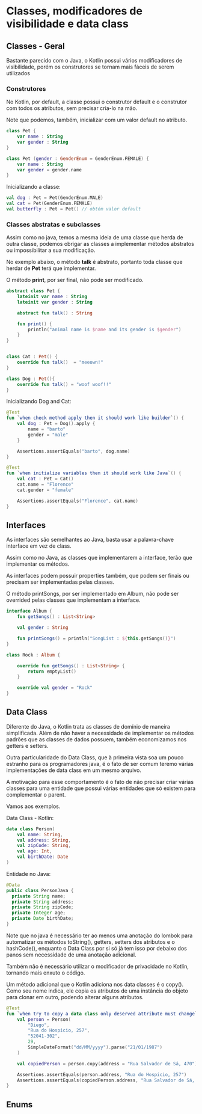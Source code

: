 # Classes, modificadores de visibilidade e data class

## Classes - Geral

Bastante parecido com o Java, o Kotlin possui vários modificadores de visibilidade, porém os construtores se tornam mais fáceis de serem utilizados

### Construtores

No Kotlin, por default, a classe possui o construtor default e o construtor com todos os atributos, sem precisar cria-lo na mão.

Note que podemos, também, inicializar com um valor default no atributo. 
```kotlin
class Pet {
    var name : String
    var gender : String
}

class Pet (gender : GenderEnum = GenderEnum.FEMALE) {
    var name : String
    var gender = gender.name
}
```

Inicializando a classe:
```kotlin
val dog : Pet = Pet(GenderEnum.MALE)
val cat = Pet(GenderEnum.FEMALE)
val butterfly : Pet = Pet() // obtém valor default
```

### Classes abstratas e subclasses

Assim como no java, temos a mesma ideia de uma classe que herda de outra classe, podemos obrigar as classes a implementar métodos abstratos ou impossibilitar a sua modificação.

No exemplo abaixo, o método **talk** é abstrato, portanto toda classe que herdar de **Pet** terá que implementar.

O método **print**, por ser final, não pode ser modificado.

```kotlin
abstract class Pet {
    lateinit var name : String
    lateinit var gender : String

    abstract fun talk() : String

    fun print() {
        println("animal name is $name and its gender is $gender")
    }
}


class Cat : Pet() {
    override fun talk()  = "meeown!"
}

class Dog : Pet(){
    override fun talk() = "woof woof!!"
}
```

Inicializando Dog and Cat:
```kotlin
@Test
fun `when check method apply then it should work like builder`() {
    val dog : Pet = Dog().apply {
        name = "barto"
        gender = "male"
    }

    Assertions.assertEquals("barto", dog.name)
}

@Test
fun `when initialize variables then it should work like Java`() {
    val cat : Pet = Cat()
    cat.name = "Florence"
    cat.gender = "female"

    Assertions.assertEquals("Florence", cat.name)
}
```

## Interfaces

As interfaces são semelhantes ao Java, basta usar a palavra-chave interface em vez de class.

Assim como no Java, as classes que implementarem a interface, terão que implementar os métodos.

As interfaces podem possuir properties também, que podem ser finais ou precisam ser implementadas pelas classes.

O método printSongs, por ser implementado em Album, não pode ser overrided pelas classes que implementam a interface.
```kotlin
interface Album {
    fun getSongs() : List<String>

    val gender : String

    fun printSongs() = println("SongList : ${this.getSongs()}")
}

class Rock : Album {

    override fun getSongs() : List<String> {
        return emptyList()
    }

    override val gender = "Rock"
}
```

## Data Class

Diferente do Java, o Kotlin trata as classes de domínio de maneira simplificada.
Além de não haver a necessidade de implementar os métodos padrões que as classes de dados possuem, também economizamos nos getters e setters.

Outra particularidade do Data Class, que à primeira vista soa um pouco estranho para os programadores java, é o fato de ser comum teremo várias implementações de data class em um mesmo arquivo.

A motivação para esse comportamento é o fato de não precisar criar várias classes para uma entidade que possui várias entidades que só existem para complementar o parent.

Vamos aos exemplos.

Data Class - Kotlin:
```kotlin
data class Person(
    val name: String,
    val address: String,
    val zipCode: String,
    val age: Int,
    val birthDate: Date
)
```

Entidade no Java:
```java
@Data
public class PersonJava {
  private String name;
  private String address;
  private String zipCode;
  private Integer age;
  private Date birthDate;
}
```

Note que no java é necessário ter ao menos uma anotação do lombok para automatizar os métodos toString(), getters, setters dos atributos e o hashCode(), enquanto o Data Class por si só já tem isso por debaixo dos panos sem necessidade de uma anotação adicional.

Também não é necessário utilizar o modificador de privacidade no Kotlin, tornando mais enxuto o código. 

Um método adicional que o Kotlin adiciona nos data classes é o copy().
Como seu nome indica, ele copia os atributos de uma instância do objeto para clonar em outro, podendo alterar alguns atributos.

```kotlin
@Test
fun `when try to copy a data class only deserved attribute must change`(){
    val person = Person(
        "Diego",
        "Rua do Hospicio, 257",
        "52041-302",
        29,
        SimpleDateFormat("dd/MM/yyyy").parse("21/01/1987")
    )

    val copiedPerson = person.copy(address = "Rua Salvador de Sá, 470")

    Assertions.assertEquals(person.address, "Rua do Hospicio, 257")
    Assertions.assertEquals(copiedPerson.address, "Rua Salvador de Sá, 470")
}
```

## Enums

